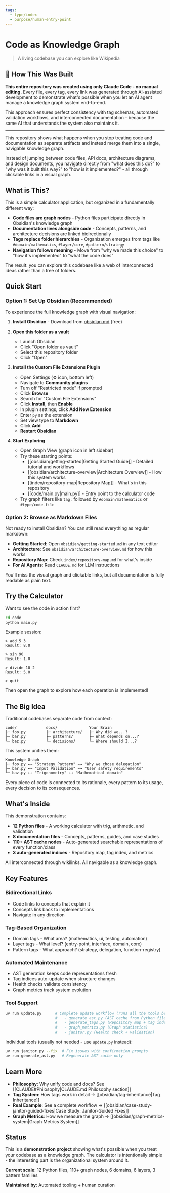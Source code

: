```yaml
---
tags:
  - type/index
  - purpose/human-entry-point
---
```


# Code as Knowledge Graph

> A living codebase you can explore like Wikipedia

## 🤖 How This Was Built

**This entire repository was created using only Claude Code - no manual editing.** Every file, every tag, every link was generated through AI-assisted development to demonstrate what's possible when you let an AI agent manage a knowledge graph system end-to-end.

This approach ensures perfect consistency with tag schemas, automated validation workflows, and interconnected documentation - because the same AI that understands the system also maintains it.

---

This repository shows what happens when you stop treating code and documentation as separate artifacts and instead merge them into a single, navigable knowledge graph.

Instead of jumping between code files, API docs, architecture diagrams, and design documents, you navigate directly from "what does this do?" to "why was it built this way?" to "how is it implemented?" - all through clickable links in a visual graph.

## What is This?

This is a simple calculator application, but organized in a fundamentally different way:

- **Code files are graph nodes** - Python files participate directly in Obsidian's knowledge graph
- **Documentation lives alongside code** - Concepts, patterns, and architecture decisions are linked bidirectionally
- **Tags replace folder hierarchies** - Organization emerges from tags like `#domain/mathematics`, `#layer/core`, `#pattern/strategy`
- **Navigation follows meaning** - Move from "why we made this choice" to "how it's implemented" to "what the code does"

The result: you can explore this codebase like a web of interconnected ideas rather than a tree of folders.

## Quick Start

### Option 1: Set Up Obsidian (Recommended)

To experience the full knowledge graph with visual navigation:

1. **Install Obsidian** - Download from [obsidian.md](https://obsidian.md/) (free)

2. **Open this folder as a vault**
   - Launch Obsidian
   - Click "Open folder as vault"
   - Select this repository folder
   - Click "Open"

3. **Install the Custom File Extensions Plugin**
   - Open Settings (⚙️ icon, bottom left)
   - Navigate to **Community plugins**
   - Turn off "Restricted mode" if prompted
   - Click **Browse**
   - Search for "Custom File Extensions"
   - Click **Install**, then **Enable**
   - In plugin settings, click **Add New Extension**
   - Enter `py` as the extension
   - Set view type to **Markdown**
   - Click **Add**
   - **Restart Obsidian**

4. **Start Exploring**
   - Open Graph View (graph icon in left sidebar)
   - Try these starting points:
     - [[obsidian/getting-started|Getting Started Guide]] - Detailed tutorial and workflows
     - [[obsidian/architecture-overview|Architecture Overview]] - How this system works
     - [[index/repository-map|Repository Map]] - What's in this repository
     - [[code/main.py|main.py]] - Entry point to the calculator code
   - Try graph filters like `tag:` followed by `#domain/mathematics` or `#type/code-file`

### Option 2: Browse as Markdown Files

Not ready to install Obsidian? You can still read everything as regular markdown:

- **Getting Started**: Open `obsidian/getting-started.md` in any text editor
- **Architecture**: See `obsidian/architecture-overview.md` for how this works
- **Repository Map**: Check `index/repository-map.md` for what's inside
- **For AI Agents**: Read `CLAUDE.md` for LLM instructions

You'll miss the visual graph and clickable links, but all documentation is fully readable as plain text.

## Try the Calculator

Want to see the code in action first?

```bash
cd code
python main.py
```

Example session:

```text
> add 5 3
Result: 8.0

> sin 90
Result: 1.0

> divide 10 2
Result: 5.0

> quit
```

Then open the graph to explore how each operation is implemented!

## The Big Idea

Traditional codebases separate code from context:

```text
code/             docs/              Your Brain
├─ foo.py         ├─ architecture/   ├─ Why did we...?
├─ bar.py         ├─ patterns/       ├─ What depends on...?
└─ baz.py         └─ decisions/      └─ Where should I...?
```

This system unifies them:

```text
Knowledge Graph
├─ foo.py ←→ "Strategy Pattern" ←→ "Why we chose delegation"
├─ bar.py ←→ "Input Validation" ←→ "User safety requirements"
└─ baz.py ←→ "Trigonometry" ←→ "Mathematical domain"
```

Every piece of code is connected to its rationale, every pattern to its usage, every decision to its consequences.

## What's Inside

This demonstration contains:

- **12 Python files** - A working calculator with trig, arithmetic, and validation
- **8 documentation files** - Concepts, patterns, guides, and case studies
- **110+ AST cache nodes** - Auto-generated searchable representations of every function/class
- **3 auto-generated indices** - Repository map, tag index, and metrics

All interconnected through wikilinks. All navigable as a knowledge graph.

## Key Features

### Bidirectional Links

- Code links to concepts that explain it
- Concepts link back to implementations
- Navigate in any direction

### Tag-Based Organization

- Domain tags - What area? (mathematics, ui, testing, automation)
- Layer tags - What level? (entry-point, interface, domain, core)
- Pattern tags - What approach? (strategy, delegation, function-registry)

### Automated Maintenance

- AST generation keeps code representations fresh
- Tag indices auto-update when structure changes
- Health checks validate consistency
- Graph metrics track system evolution

### Tool Support

```bash
uv run update.py      # Complete update workflow (runs all the tools below):
                      #   - generate_ast.py (AST cache from Python files)
                      #   - generate_tags.py (Repository map + tag index)
                      #   - graph_metrics.py (Graph statistics)
                      #   - janitor.py (Health check + validation)
```

Individual tools (usually not needed - use `update.py` instead):

```bash
uv run janitor.py --fix  # Fix issues with confirmation prompts
uv run generate_ast.py   # Regenerate AST cache only
```

## Learn More

- **Philosophy**: Why unify code and docs? See [[CLAUDE#Philosophy|CLAUDE.md Philosophy section]]
- **Tag System**: How tags work in detail → [[obsidian/tag-inheritance|Tag Inheritance]]
- **Real Example**: See a complete workflow → [[obsidian/case-study-janitor-guided-fixes|Case Study: Janitor-Guided Fixes]]
- **Graph Metrics**: How we measure the graph → [[obsidian/graph-metrics-system|Graph Metrics System]]

## Status

This is a **demonstration project** showing what's possible when you treat your codebase as a knowledge graph. The calculator is intentionally simple - the interesting part is the organizational system around it.

**Current scale**: 12 Python files, 110+ graph nodes, 6 domains, 6 layers, 3 pattern families

**Maintained by**: Automated tooling + human curation
